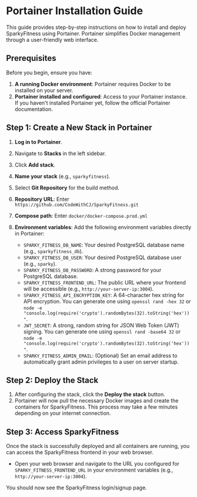 
# Portainer Installation Guide

This guide provides step-by-step instructions on how to install and deploy SparkyFitness using Portainer. Portainer simplifies Docker management through a user-friendly web interface.

## Prerequisites

Before you begin, ensure you have:

1.  **A running Docker environment**: Portainer requires Docker to be installed on your server.
2.  **Portainer installed and configured**: Access to your Portainer instance. If you haven't installed Portainer yet, follow the official Portainer documentation.

## Step 1: Create a New Stack in Portainer

1.  **Log in to Portainer**.
2.  Navigate to **Stacks** in the left sidebar.
3.  Click **Add stack**.
4.  **Name your stack** (e.g., `sparkyfitness`).
5.  Select **Git Repository** for the build method.
6.  **Repository URL**: Enter `https://github.com/CodeWithCJ/SparkyFitness.git`
7.  **Compose path**: Enter `docker/docker-compose.prod.yml`
8.  **Environment variables**: Add the following environment variables directly in Portainer:

    *   `SPARKY_FITNESS_DB_NAME`: Your desired PostgreSQL database name (e.g., `sparkyfitness_db`).
    *   `SPARKY_FITNESS_DB_USER`: Your desired PostgreSQL database user (e.g., `sparky`).
    *   `SPARKY_FITNESS_DB_PASSWORD`: A strong password for your PostgreSQL database.
    *   `SPARKY_FITNESS_FRONTEND_URL`: The public URL where your frontend will be accessible (e.g., `http://your-server-ip:3004`).
    *   `SPARKY_FITNESS_API_ENCRYPTION_KEY`: A 64-character hex string for API encryption. You can generate one using `openssl rand -hex 32` or `node -e "console.log(require('crypto').randomBytes(32).toString('hex'))"`.
    *   `JWT_SECRET`: A strong, random string for JSON Web Token (JWT) signing. You can generate one using `openssl rand -base64 32` or `node -e "console.log(require('crypto').randomBytes(32).toString('hex'))"`.
    *   `SPARKY_FITNESS_ADMIN_EMAIL`: (Optional) Set an email address to automatically grant admin privileges to a user on server startup.

## Step 2: Deploy the Stack

1.  After configuring the stack, click the **Deploy the stack** button.
2.  Portainer will now pull the necessary Docker images and create the containers for SparkyFitness. This process may take a few minutes depending on your internet connection.

## Step 3: Access SparkyFitness

Once the stack is successfully deployed and all containers are running, you can access the SparkyFitness frontend in your web browser.

*   Open your web browser and navigate to the URL you configured for `SPARKY_FITNESS_FRONTEND_URL` in your environment variables (e.g., `http://your-server-ip:3004`).

You should now see the SparkyFitness login/signup page.